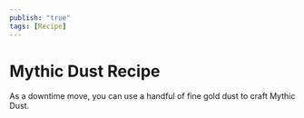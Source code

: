 ```yaml
---
publish: "true"
tags: [Recipe]
---
```

# Mythic Dust Recipe

As a downtime move, you can use a handful of fine gold dust to craft Mythic Dust.
